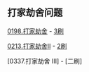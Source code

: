 ## 打家劫舍问题

[0198.打家劫舍](0198.打家劫舍.md) - [3刷](qu0198/solu/Solution.java)

[0213.打家劫舍II](0213.打家劫舍II.md) - [2刷](qu0213/solu/Solution.java)

[0337.打家劫舍 III] - [二刷]